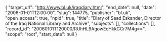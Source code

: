 {
  "target_url": "http://www.bl.uk/iraqdiary.html", 
  "end_date": null, 
  "date": "2006-01-01T12:00:00", 
  "slug": 144775, 
  "publisher": "bl.uk", 
  "open_access": true, 
  "npld": true, 
  "title": "Diary of Saad Eskander, Director of the Iraq National Library and Archive", 
  "subjects": [], 
  "collections": [], 
  "record_id": "20060101T120000/RUhHL9AgowEcHkkGCr7M4g==", 
  "scope": "root", 
  "start_date": null
}

